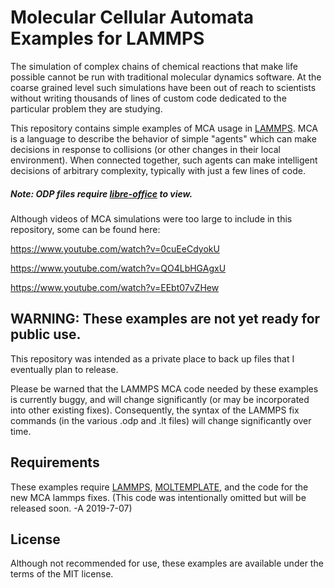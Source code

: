 Molecular Cellular Automata Examples for LAMMPS
===========

The simulation of complex chains of chemical reactions that make life
possible cannot be run with traditional molecular dynamics software.
At the coarse grained level such simulations have been out of reach
to scientists without writing thousands of lines of custom code
dedicated to the particular problem they are studying.

This repository contains simple examples of MCA usage in
[LAMMPS](https://lammps.sandia.gov).
MCA is a language to describe the behavior of simple "agents"
which can make decisions in response to collisions
(or other changes in their local environment).
When connected together, such agents can make intelligent decisions
of arbitrary complexity, typically with just a few lines of code.

##### *Note: ODP files require [libre-office](https://www.libreoffice.org) to view.*

Although videos of MCA simulations were too large to include in this repository,
some can be found here:

   https://www.youtube.com/watch?v=0cuEeCdyokU

   https://www.youtube.com/watch?v=QO4LbHGAgxU

   https://www.youtube.com/watch?v=EEbt07vZHew


## WARNING: These examples are not yet ready for public use.

This repository was intended as a private place
to back up files that I eventually plan to release.

Please be warned that the LAMMPS MCA code needed by these examples
is currently buggy, and will change significantly
(or may be incorporated into other existing fixes).
Consequently, the syntax of the LAMMPS fix commands
(in the various .odp and .lt files)
will change significantly over time.

## Requirements

These examples require
[LAMMPS](https://lammps.sandia.gov),
[MOLTEMPLATE](https://moltemplate.org),
and the code for the new MCA lammps fixes.
(This code was intentionally omitted but will be released soon.
 -A 2019-7-07)

## License

Although not recommended for use,
these examples are available under the terms of the MIT license.
